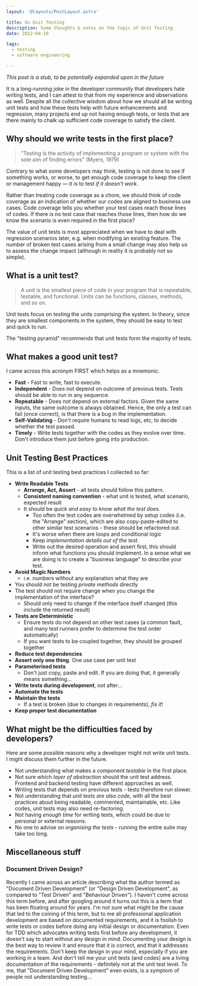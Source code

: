 ```yaml
---
layout: '@layouts/PostLayout.astro'

title: On Unit Testing
description: Some thoughts & notes on the topic of Unit Testing
date: 2022-04-10

tags:
  - testing
  - software engineering

---
```

*This post is a stub, to be potentially expanded upon in the future*

It is a long-running joke in the developer community that developers hate writing tests, and I can attest to that from my experience and observations as well. Despite all the collective wisdom about how we should all be writing unit tests and how these tests help with future enhancements and regression, many projects end up not having enough tests, or tests that are there mainly to chalk up sufficient code coverage to satisfy the client.

## Why should we write tests in the first place?

> "Testing is the activity of implementing a program or system with the sole aim of finding errors" (Myers, 1979)

Contrary to what some developers may think, testing is not done to see if something works, or worse, to get enough code coverage to keep the client or management happy — it is to test *if it doesn't work*.

Rather than treating code coverage as a chore, we should think of code coverage as an indication of whether our codes are aligned to business use cases. Code coverage tells you whether your test cases reach those lines of codes. If there is no test case that reaches those lines, then how do we know the scenario is even required in the first place?

The value of unit tests is most appreciated when we have to deal with regression scenarios later, e.g. when modifying an existing feature. The number of broken test cases arising from a small change may also help us to assess the change impact (although in reality it is probably not so simple).


## What is a unit test?

> A unit is the smallest piece of code in your program that is repeatable, testable, and functional. Units can be functions, classes, methods, and so on.

Unit tests focus on testing the units comprising the system. In theory, since they are smallest components in the system, they should be easy to test and quick to run.

The "testing pyramid" recommends that unit tests form the majority of tests.

## What makes a good unit test?

I came across this acronym FIRST which helps as a mnemonic:

- **Fast** - Fast to write, fast to execute.
- **Independent** - Does not depend on outcome of previous tests. Tests should be able to run in any sequence.
- **Repeatable** - Does not depend on external factors. Given the same inputs, the same outcome is always obtained. Hence, the only a test can fail (once correct), is that there is a bug in the implementation.
- **Self-Validating** - Don't require humans to read logs, etc, to decide whether the test passed.
- **Timely** - Write tests together with the codes as they evolve over time. Don't introduce them just before going into production.

## Unit Testing Best Practices

This is a list of unit testing best practices I collected so far:

- **Write Readable Tests**
  - **Arrange, Act, Assert** - all tests should follow this pattern.
  - **Consistent naming convention** - what unit is tested, what scenario, expected result
  - It should be *quick and easy* to know *what the test does*.
    - Too often the test codes are overwhelmed by setup codes (i.e. the "Arrange" section), which are also copy-paste-edited to other similar test scenarios - these should be refactored out.
    - It's worse when there are loops and conditional logic
    - Keep *implementation details out of the test*.
    - Write out the desired operation and assert first, this should inform what functions you should implement. In a sense what we are doing is to create a "business language" to describe your test.
- **Avoid Magic Numbers**
  - i.e. numbers without any explanation what they are
- You should not be testing *private methods* directly
- The test should not require change when you change the implementation of the interface?
  - Should only need to change if the interface itself changed (this include the returned result)
- **Tests are Deterministic**
  - Ensure tests do not depend on other test cases (a common fault, and many test runners prefer to determine the test order automatically)
  - If you want tests to be coupled together, they should be grouped together
- **Reduce test dependencies**
- **Assert only one thing**. One use case per unit test
- **Parameterised tests**
  - Don't just copy, paste and edit. If you are doing that, it generally means something...
- **Write tests during development**, not after...
- **Automate the tests**
- **Maintain the tests**
  - If a test is broken (due to changes in requirements), *fix it*!
- **Keep proper test documentation**

## What might be the difficulties faced by developers?

Here are some possible reasons why a developer might not write unit tests. I might discuss them further in the future.

- Not understanding what makes a component *testable* in the first place.
- Not sure which *layer of abstraction* should the unit test address. Frontend and backend testing have different approaches as well.
- Writing tests that depends on previous tests - tests therefore run slower.
- Not understanding that *unit tests are also code*, with all the best practices about being readable, commented, maintainable, etc. Like codes, unit tests may also need re-factoring.
- Not having *enough time* for writing tests, which could be due to personal or external reasons.
- No one to advise on *organising the tests* - running the entire suite may take too long.


## Miscellaneous stuff

### Document Driven Design?

Recently I came across an article describing what the author termed as "Document Driven Development" (or "Design Driven Development", as compared to "Test Driven" and "Behaviour Driven"). I haven't come across this term before, and after googling around it turns out this is a term that has been floating around for years. I'm not sure what might be the cause that led to the coining of this term, but to me all professional application development are based on documented requirements, and it is foolish to write tests or codes before doing any initial design or documentation. Even for TDD which advocates writing tests first before any development, it doesn't say to start without any design in mind. Documenting your design is the best way to review it and ensure that it is correct, and that it addresses the requirements. Don't keep the design in your mind, especially if you are working in a team. And don't tell me your unit tests (and codes) are a living documentation of the requirements - definitely not at the unit test level. To me, that "Document Driven Development" even exists, is a symptom of people not understanding testing...

